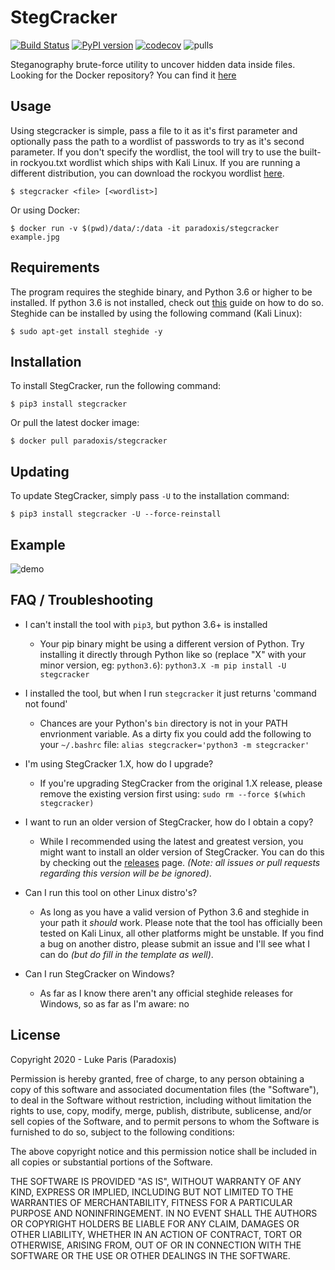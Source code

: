 # StegCracker
[![Build Status](https://travis-ci.org/Paradoxis/StegCracker.svg?branch=master)](https://travis-ci.org/Paradoxis/StegCracker)
[![PyPI version](https://badge.fury.io/py/stegcracker.svg)](https://badge.fury.io/py/stegcracker)
[![codecov](https://codecov.io/gh/Paradoxis/StegCracker/branch/master/graph/badge.svg)](https://codecov.io/gh/Paradoxis/StegCracker)
![pulls](https://img.shields.io/docker/pulls/paradoxis/stegcracker.svg)

Steganography brute-force utility to uncover hidden data inside files. <br>
Looking for the Docker repository? You can find it [here](https://hub.docker.com/r/paradoxis/stegcracker)

## Usage
Using stegcracker is simple, pass a file to it as it's first parameter and 
optionally pass the path to a wordlist of passwords to try as it's second 
parameter. If you don't specify the wordlist, the tool will try to use the 
built-in rockyou.txt wordlist which ships with Kali Linux. If you are running a 
different distribution, you can download the rockyou wordlist 
[here](https://github.com/danielmiessler/SecLists/raw/master/Passwords/Leaked-Databases/rockyou.txt.tar.gz).

```
$ stegcracker <file> [<wordlist>]
```

Or using Docker:

```
$ docker run -v $(pwd)/data/:/data -it paradoxis/stegcracker example.jpg
```

## Requirements
The program requires the steghide binary, and Python 3.6 or higher to be installed. If 
python 3.6 is not installed, check out [this](https://unix.stackexchange.com/questions/332641/how-to-install-python-3-6)
guide on how to do so. Steghide can be installed by using the following command (Kali Linux):

```
$ sudo apt-get install steghide -y
```

## Installation
To install StegCracker, run the following command:

```
$ pip3 install stegcracker
```

Or pull the latest docker image:

```
$ docker pull paradoxis/stegcracker
```

## Updating
To update StegCracker, simply pass `-U` to the installation command:

```
$ pip3 install stegcracker -U --force-reinstall
```

## Example

![demo](https://github.com/Paradoxis/StegCracker/raw/master/stegcracker.gif)
 
## FAQ / Troubleshooting

* I can't install the tool with `pip3`, but python 3.6+ is installed
    * Your pip binary might be using a different version of Python. Try installing it 
      directly through Python like so (replace "X" with your minor version, eg: `python3.6`): 
      `python3.X -m pip install -U stegcracker`
      
* I installed the tool, but when I run `stegcracker` it just returns 'command not found'
    * Chances are your Python's `bin` directory is not in your PATH envrionment variable. 
      As a dirty fix you could add the following to your `~/.bashrc` file: `alias stegcracker='python3 -m stegcracker'`

* I'm using StegCracker 1.X, how do I upgrade?
    * If you're upgrading StegCracker from the original 1.X release, please 
      remove the existing version first using: `sudo rm --force $(which stegcracker)`

* I want to run an older version of StegCracker, how do I obtain a copy?
    * While I recommended using the latest and greatest version, you might want 
      to install an older version of StegCracker. You can do this
      by checking out the [releases](https://github.com/Paradoxis/StegCracker/releases) 
      page. _(Note: all issues or pull requests regarding this version will be be ignored)_.

* Can I run this tool on other Linux distro's? 
    * As long as you have a valid version of Python 3.6 and steghide in your path
      it *should* work. Please note that the tool has officially been tested on 
      Kali Linux, all other platforms might be unstable. If you find a bug on 
      another distro, please submit an issue and I'll see what I can do 
      _(but do fill in the template as well)_.
      
* Can I run StegCracker on Windows?
    * As far as I know there aren't any official steghide releases for Windows, 
    so as far as I'm aware: no

## License
Copyright 2020 - Luke Paris (Paradoxis)

Permission is hereby granted, free of charge, to any person obtaining a copy of this software and associated documentation files (the "Software"), to deal in the Software without restriction, 
including without limitation the rights to use, copy, modify, merge, publish, distribute, sublicense, and/or sell copies of the Software, and to permit persons to whom the Software is furnished to 
do so, subject to the following conditions:

The above copyright notice and this permission notice shall be included in all copies or substantial portions of the Software.

THE SOFTWARE IS PROVIDED "AS IS", WITHOUT WARRANTY OF ANY KIND, EXPRESS OR IMPLIED, INCLUDING BUT NOT LIMITED TO THE WARRANTIES OF MERCHANTABILITY, FITNESS FOR A PARTICULAR PURPOSE AND 
NONINFRINGEMENT. IN NO EVENT SHALL THE AUTHORS OR COPYRIGHT HOLDERS BE LIABLE FOR ANY CLAIM, DAMAGES OR OTHER LIABILITY, WHETHER IN AN ACTION OF CONTRACT, TORT OR OTHERWISE, ARISING FROM, OUT OF 
OR IN CONNECTION WITH THE SOFTWARE OR THE USE OR OTHER DEALINGS IN THE SOFTWARE.
